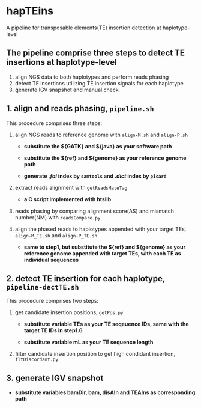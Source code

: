 # hapTEins
A pipeline for transposable elements(TE) insertion detection at haplotype-level
## The pipeline comprise three steps to detect TE insertions at haplotype-level
1. align NGS data to both haplotypes and perform reads phasing
2. detect TE insertions utilizing TE insertion signals for each haplotype 
3. generate IGV snapshot and manual check
## 1. align and reads phasing, `pipeline.sh`
This procedure comprises three steps:
1. align NGS reads to reference genome with `align-M.sh` and `align-P.sh`
   
   - **substitute the ${GATK} and ${java} as your software path**
   
   - **substitute the ${ref} and ${genome} as your reference genome path**
   
   - **generate *.fai* index by `samtools` and *.dict* index by `picard`**
3. extract reads alignment with `getReadsMateTag`
   
   - **a C script implemented with htslib**
5. reads phasing by comparing alignment score(AS) and mismatch number(NM) with `readsCompare.py`
6. align the phased reads to haplotypes appended with your target TEs, `align-M_TE.sh` and `align-P_TE.sh`
   
   - **same to step1, but substitute the ${ref} and ${genome} as your reference genome appended with target TEs, with each TE as individual sequences**

## 2. detect TE insertion for each haplotype, `pipeline-dectTE.sh`

This procedure comprises two steps:

1. get candidate insertion positions, `getPos.py`
   
   - **substitute variable TEs as your TE seqeuence IDs, same with the target TE IDs in step1.6**

   - **substitute variable mL as your TE sequence length**

2. filter candidate insertion position to get high condidant insertion, `fltDiscordant.py`

## 3. generate IGV snapshot

  - **substitute variables bamDir, bam, disAln and TEAlns as corresponding path**
